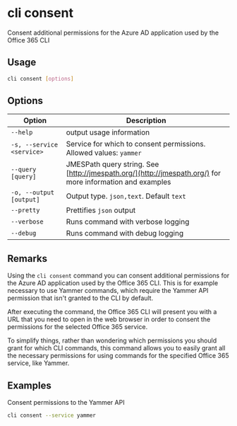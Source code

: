 # cli consent

Consent additional permissions for the Azure AD application used by the Office 365 CLI

## Usage

```sh
cli consent [options]
```

## Options

Option|Description
------|-----------
`--help`|output usage information
`-s, --service <service>`|Service for which to consent permissions. Allowed values: `yammer`
`--query [query]`|JMESPath query string. See [http://jmespath.org/](http://jmespath.org/) for more information and examples
`-o, --output [output]`|Output type. `json,text`. Default `text`
`--pretty`|Prettifies `json` output
`--verbose`|Runs command with verbose logging
`--debug`|Runs command with debug logging

## Remarks

Using the `cli consent` command you can consent additional permissions for the Azure AD application used by the Office 365 CLI. This is for example necessary to use Yammer commands, which require the Yammer API permission that isn't granted to the CLI by default.

After executing the command, the Office 365 CLI will present you with a URL that you need to open in the web browser in order to consent the permissions for the selected Office 365 service.

To simplify things, rather than wondering which permissions you should grant for which CLI commands, this command allows you to easily grant all the necessary permissions for using commands for the specified Office 365 service, like Yammer.

## Examples

Consent permissions to the Yammer API

```sh
cli consent --service yammer
```
